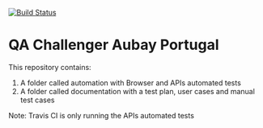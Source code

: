 [![Build Status](https://travis-ci.org/prfrancaf/desafio-tecnico-qa-aubaypt.svg?branch=master)](https://travis-ci.org/prfrancaf/desafio-tecnico-qa-aubaypt)
# QA Challenger Aubay Portugal

This repository contains:

1. A folder called automation with Browser and APIs automated tests
2. A folder called documentation with a test plan, user cases and manual test cases

Note: Travis CI is only running the APIs automated tests
